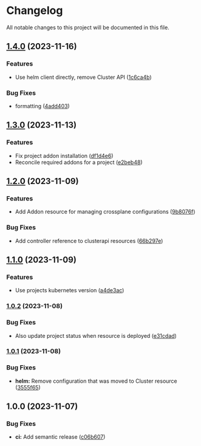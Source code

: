 # Changelog

All notable changes to this project will be documented in this file.

## [1.4.0](https://github.com/launchboxio/operator/compare/v1.3.0...v1.4.0) (2023-11-16)


### Features

* Use helm client directly, remove Cluster API ([1c6ca4b](https://github.com/launchboxio/operator/commit/1c6ca4b7713935614fb3f38c9790432ff9cfd39f))


### Bug Fixes

* formatting ([4add403](https://github.com/launchboxio/operator/commit/4add40380c05d679a42dd6d6ff29af71323565e7))

## [1.3.0](https://github.com/launchboxio/operator/compare/v1.2.0...v1.3.0) (2023-11-13)


### Features

* Fix project addon installation ([df1d4e6](https://github.com/launchboxio/operator/commit/df1d4e6d5ed936d3b393602bc61c7e25e885cce9))
* Reconcile required addons for a project ([e2beb48](https://github.com/launchboxio/operator/commit/e2beb48a25484eba58e4863d122ee7bd868fc59f))

## [1.2.0](https://github.com/launchboxio/operator/compare/v1.1.0...v1.2.0) (2023-11-09)


### Features

* Add Addon resource for managing crossplane configurations ([9b8076f](https://github.com/launchboxio/operator/commit/9b8076f9fdb3b12653161f0631d8c188cdd92ec7))


### Bug Fixes

* Add controller reference to clusterapi resources ([66b297e](https://github.com/launchboxio/operator/commit/66b297e53ecabc4d75d9d0186005a3570c4bb603))

## [1.1.0](https://github.com/launchboxio/operator/compare/v1.0.2...v1.1.0) (2023-11-09)


### Features

* Use projects kubernetes version ([a4de3ac](https://github.com/launchboxio/operator/commit/a4de3ac2fa6b2077e7cda94f26662799162dcb57))

### [1.0.2](https://github.com/launchboxio/operator/compare/v1.0.1...v1.0.2) (2023-11-08)


### Bug Fixes

* Also update project status when resource is deployed ([e31cdad](https://github.com/launchboxio/operator/commit/e31cdad683c863d8ee475f986b0fa84edd6a1848))

### [1.0.1](https://github.com/launchboxio/operator/compare/v1.0.0...v1.0.1) (2023-11-08)


### Bug Fixes

* **helm:** Remove configuration that was moved to Cluster resource ([3555f65](https://github.com/launchboxio/operator/commit/3555f65e69cc4492726262109d02e4188a9b7bae))

## 1.0.0 (2023-11-07)


### Bug Fixes

* **ci:** Add semantic release ([c06b607](https://github.com/launchboxio/operator/commit/c06b607ede6341fabc92d685ed8d2bff01df4a12))
